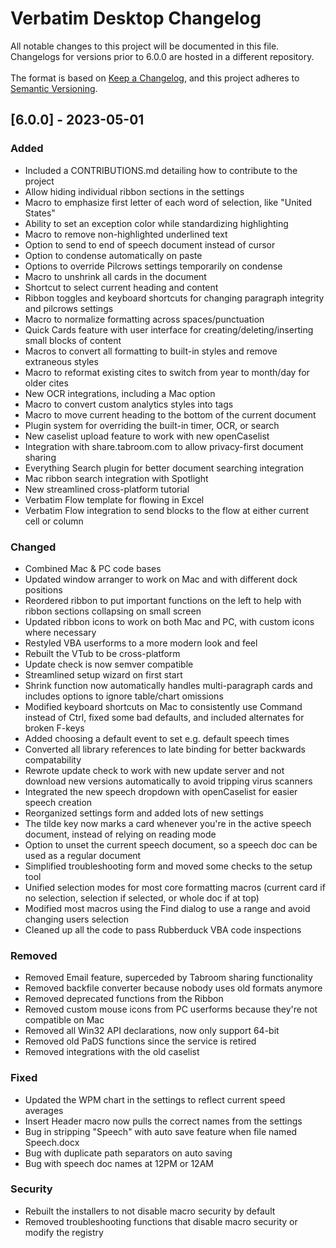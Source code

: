 # Verbatim Desktop Changelog
All notable changes to this project will be documented in this file. Changelogs for versions prior to 6.0.0 are hosted in a different repository.
<br /><br />
The format is based on [Keep a Changelog](https://keepachangelog.com/en/1.0.0/), and this project adheres to [Semantic Versioning](https://semver.org/spec/v2.0.0.html).

## [6.0.0] - 2023-05-01

### Added
* Included a CONTRIBUTIONS.md detailing how to contribute to the project
* Allow hiding individual ribbon sections in the settings
* Macro to emphasize first letter of each word of selection, like "United States"
* Ability to set an exception color while standardizing highlighting
* Macro to remove non-highlighted underlined text
* Option to send to end of speech document instead of cursor
* Option to condense automatically on paste
* Options to override Pilcrows settings temporarily on condense
* Macro to unshrink all cards in the document
* Shortcut to select current heading and content
* Ribbon toggles and keyboard shortcuts for changing paragraph integrity and pilcrows settings
* Macro to normalize formatting across spaces/punctuation
* Quick Cards feature with user interface for creating/deleting/inserting small blocks of content
* Macros to convert all formatting to built-in styles and remove extraneous styles
* Macro to reformat existing cites to switch from year to month/day for older cites
* New OCR integrations, including a Mac option
* Macro to convert custom analytics styles into tags
* Macro to move current heading to the bottom of the current document
* Plugin system for overriding the built-in timer, OCR, or search
* New caselist upload feature to work with new openCaselist
* Integration with share.tabroom.com to allow privacy-first document sharing
* Everything Search plugin for better document searching integration
* Mac ribbon search integration with Spotlight
* New streamlined cross-platform tutorial
* Verbatim Flow template for flowing in Excel
* Verbatim Flow integration to send blocks to the flow at either current cell or column

### Changed
* Combined Mac & PC code bases
* Updated window arranger to work on Mac and with different dock positions
* Reordered ribbon to put important functions on the left to help with ribbon sections collapsing on small screen
* Updated ribbon icons to work on both Mac and PC, with custom icons where necessary
* Restyled VBA userforms to a more modern look and feel
* Rebuilt the VTub to be cross-platform
* Update check is now semver compatible
* Streamlined setup wizard on first start
* Shrink function now automatically handles multi-paragraph cards and includes options to ignore table/chart omissions
* Modified keyboard shortcuts on Mac to consistently use Command instead of Ctrl, fixed some bad defaults, and included alternates for broken F-keys
* Added choosing a default event to set e.g. default speech times
* Converted all library references to late binding for better backwards compatability
* Rewrote update check to work with new update server and not download new versions automatically to avoid tripping virus scanners
* Integrated the new speech dropdown with openCaselist for easier speech creation
* Reorganized settings form and added lots of new settings
* The tilde key now marks a card whenever you're in the active speech document, instead of relying on reading mode
* Option to unset the current speech document, so a speech doc can be used as a regular document
* Simplified troubleshooting form and moved some checks to the setup tool
* Unified selection modes for most core formatting macros (current card if no selection, selection if selected, or whole doc if at top)
* Modified most macros using the Find dialog to use a range and avoid changing users selection
* Cleaned up all the code to pass Rubberduck VBA code inspections

### Removed
* Removed Email feature, superceded by Tabroom sharing functionality
* Removed backfile converter because nobody uses old formats anymore
* Removed deprecated functions from the Ribbon
* Removed custom mouse icons from PC userforms because they're not compatible on Mac
* Removed all Win32 API declarations, now only support 64-bit
* Removed old PaDS functions since the service is retired
* Removed integrations with the old caselist

### Fixed
* Updated the WPM chart in the settings to reflect current speed averages
* Insert Header macro now pulls the correct names from the settings
* Bug in stripping "Speech" with auto save feature when file named Speech.docx
* Bug with duplicate path separators on auto saving
* Bug with speech doc names at 12PM or 12AM

### Security
* Rebuilt the installers to not disable macro security by default
* Removed troubleshooting functions that disable macro security or modify the registry
